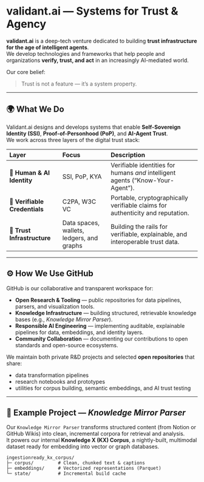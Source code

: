 # validant.ai — Systems for Trust & Agency

**validant.ai** is a deep-tech venture dedicated to building **trust infrastructure for the age of intelligent agents**.  
We develop technologies and frameworks that help people and organizations **verify, trust, and act** in an increasingly AI-mediated world.

Our core belief:  
> Trust is not a feature — it’s a system property.

---

## 🌍 What We Do

Validant.ai designs and develops systems that enable **Self-Sovereign Identity (SSI)**, **Proof-of-Personhood (PoP)**, and **AI-Agent Trust**.  
We work across three layers of the digital trust stack:

| Layer | Focus | Description |
|:------|:------|:------------|
| 🧠 **Human & AI Identity** | SSI, PoP, KYA | Verifiable identities for humans *and* intelligent agents (“Know-Your-Agent”). |
| 🪪 **Verifiable Credentials** | C2PA, W3C VC | Portable, cryptographically verifiable claims for authenticity and reputation. |
| 🔗 **Trust Infrastructure** | Data spaces, wallets, ledgers, and graphs | Building the rails for verifiable, explainable, and interoperable trust data. |

---

## ⚙️ How We Use GitHub

GitHub is our collaborative and transparent workspace for:
- **Open Research & Tooling** — public repositories for data pipelines, parsers, and visualization tools.  
- **Knowledge Infrastructure** — building structured, retrievable knowledge bases (e.g., *Knowledge Mirror Parser*).  
- **Responsible AI Engineering** — implementing auditable, explainable pipelines for data, embeddings, and identity layers.  
- **Community Collaboration** — documenting our contributions to open standards and open-source ecosystems.

We maintain both private R&D projects and selected **open repositories** that share:
- data transformation pipelines  
- research notebooks and prototypes  
- utilities for corpus building, semantic embeddings, and AI trust testing  

---

## 🧩 Example Project — *Knowledge Mirror Parser*

Our `Knowledge Mirror Parser` transforms structured content (from Notion or GitHub Wikis) into clean, incremental corpora for retrieval and analysis.  
It powers our internal **Knowledge X (KX) Corpus**, a nightly-built, multimodal dataset ready for embedding into vector or graph databases.

```text
ingestionready_kx_corpus/
├─ corpus/         # Clean, chunked text & captions
├─ embeddings/     # Vectorized representations (Parquet)
└─ state/          # Incremental build cache
